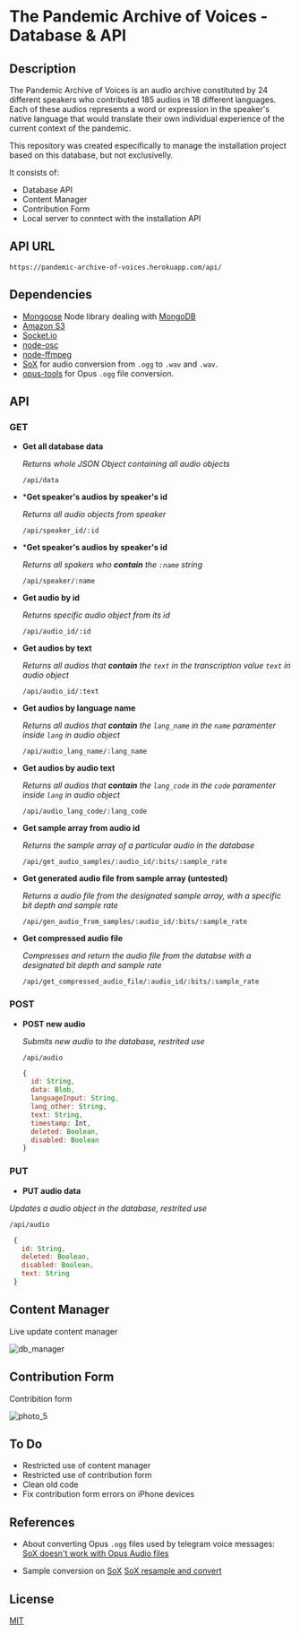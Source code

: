# The Pandemic Archive of Voices - Database & API

## Description

The Pandemic Archive of Voices is an audio archive constituted by 24 different speakers who contributed 185 audios in 18 different languages. Each of these audios represents a word or expression in the speaker's native language that would translate their own individual experience of the current context of the pandemic.

This repository was created especifically to manage the installation project based on this database, but not exclusivelly.

It consists of:
- Database API
- Content Manager
- Contribution Form
- Local server to conntect with the installation API

## API URL

`https://pandemic-archive-of-voices.herokuapp.com/api/`

## Dependencies

- [Mongoose](https://mongoosejs.com/docs/) Node library dealing with [MongoDB](https://www.mongodb.com/)
- [Amazon S3](https://aws.amazon.com/s3/)
- [Socket.io](https://socket.io/)
- [node-osc](https://www.npmjs.com/package/node-osc)
- [node-ffmpeg](https://www.npmjs.com/package/ffmpeg)
- [SoX](http://sox.sourceforge.net/) for audio conversion from `.ogg` to `.wav` and `.wav`.
- [opus-tools](https://opus-codec.org/downloads/) for Opus `.ogg` file conversion.

## API

### GET 

* **Get all database data**

  *Returns whole JSON Object containing all audio objects*  

  `/api/data`

* ***Get speaker's audios by speaker's id**

  *Returns all audio objects from speaker*  

  `/api/speaker_id/:id`

* ***Get speaker's audios by speaker's id**
  
  *Returns all spakers who **contain** the `:name` string*

  `/api/speaker/:name`

* **Get audio by id**

  *Returns specific audio object from its id*  

  `/api/audio_id/:id`

* **Get audios by text**
  
  *Returns all audios that **contain** the `text` in the transcription value `text` in audio object*

  `/api/audio_id/:text`

* **Get audios by language name**
  
  *Returns all audios that **contain** the `lang_name` in the `name` paramenter inside `lang` in audio object*

  `/api/audio_lang_name/:lang_name`

* **Get audios by audio text**
  
  *Returns all audios that **contain** the `lang_code` in the `code` paramenter inside `lang` in audio object*

  `/api/audio_lang_code/:lang_code`

* **Get sample array from audio id**
  
  *Returns the sample array of a particular audio in the database*

  `/api/get_audio_samples/:audio_id/:bits/:sample_rate`

* **Get generated audio file from sample array (untested)**
  
  *Returns a audio file from the designated sample array, with a specific bit depth and sample rate*

  `/api/gen_audio_from_samples/:audio_id/:bits/:sample_rate`

* **Get compressed audio file**
  
  *Compresses and return the audio file from the databse with a designated bit depth and sample rate*

  `/api/get_compressed_audio_file/:audio_id/:bits/:sample_rate`

### POST

* **POST new audio**
   
  *Submits new audio to the database, restrited use*

  `/api/audio`

  ```Javascript
  {
    id: String,
    data: Blob,
    languageInput: String,
    lang_other: String,
    text: String,
    timestamp: Int,
    deleted: Boolean,
    disabled: Boolean
  }
  ```

### PUT

* **PUT audio data**

 *Updates a audio object in the database, restrited use*

 `/api/audio`
 
 ```Javascript
  {
    id: String,
    deleted: Boolean,
    disabled: Boolean,
    text: String
  }
  ```

## Content Manager

Live update content manager

![db_manager](https://user-images.githubusercontent.com/4967860/137624208-6598e592-0325-41b5-b965-273a0b5de319.PNG)


## Contribution Form

Contribition form

![photo_5](https://user-images.githubusercontent.com/4967860/137624225-b6dff4d3-d174-4f1d-bcfa-34f710e512ba.jpg)


## To Do

- Restricted use of content manager
- Restricted use of contribution form
- Clean old code
- Fix contribution form errors on iPhone devices

## References

- About converting Opus `.ogg` files used by telegram voice messages: [SoX doesn't work with Opus Audio files](https://stackoverflow.com/questions/22322372/sox-doesnt-work-with-opus-audio-files)

- Sample conversion on [SoX](http://sox.sourceforge.net/) [SoX resample and convert](https://stackoverflow.com/questions/23980283/sox-resample-and-convert)

## License

[MIT](https://opensource.org/licenses/MIT)
